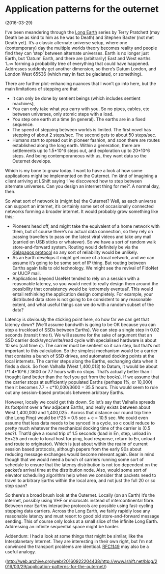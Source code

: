 # Application patterns for the outernet

(2016-03-29)

I’ve been meandering through the [Long Earth](https://en.wikipedia.org/wiki/The_Long_Earth_(series)) series by Terry Pratchett (may Death be as kind to him as he was to Death) and Stephen Baxter (not met Death yet). It’s a classic alternate universe setup, where one (contemporary) day the multiple worlds theory becomes reality and people find they can ‘step’ between alternate universes. Earth is no longer just Earth, but ‘Datum’ Earth, and there are (arbitrarily) East and West earths 1..∞ forming a probability tree of everything that could have happened. Addresses suddenly get another dimension, so there’s Datum London, and London West 65536 (which may in fact be glaciated, or something). 

There are further plot-enhancing nuances that I won’t go into here, but the main limitations of stepping are that 

* It can only be done by sentient beings (which includes sentient machines), 
* You can only take what you carry with you. So no pipes, cables, etc between universes, only atomic steps with a load.
* You step one earth at a time (in general). The earths are in a fixed sequence.
* The speed of stepping between worlds is limited. The first novel has stepping of about 2 steps/sec. The second gets to about 50 steps/sec.
* Humans start to spread out in pioneer fashion, and soon there are routes established along the long earth. Within a generation, there are settlements up to 1.5\*10^6 steps out, and exploration up to 20\*10^6 steps. And being contemporaneous with us, they want data so the Outernet develops.

Which is my bone to gnaw today. I want to have a look at how some applications might be implemented on the Outernet. I’m kind of imagining a client arriving at LShift saying ‘I’ve discovered how to step between alternate universes. Can you design an internet thing for me?’. A normal day, then.

So what sort of network is (might be) the Outernet? Well, as each universe can support an internet, it’s certainly some set of occasionally connected networks forming a broader internet. It would probably grow something like this; 

* Pioneers head off, and might take the equivalent of a home network with them, but of course there’s no actual data connection, so they rely on passing travellers to pass on the latest viral videos and take any mail (carried on USB sticks or whatever). So we have a sort of random walk store-and-forward system. Routing would definitely be via the [Galapagos protocol](http://www.theguardian.com/artanddesign/2013/sep/16/postcard-secrets-galapagos-islands) so any sort of reliability would be unlikely. 
* As an Earth develops it might get more of a local network, and we can assume it’s going to be some sort of IP thing. But routing between Earths again falls to old technology. We might see the revival of FidoNet or UUCP mail. 
* Applications beyond UseNet tended to rely on a session with a reasonable latency, so you would need to really design them around the possibility that consistency would be ‘extremely eventual’. This would entail rethinking the application design completely. For example, your distributed data store is not going to be consistent to any reasonable extent, and what useful things can we do with a random subset of the data?

Latency is obviously the sticking point here, so how far we can get that latency down? (We’ll assume bandwith is going to be OK because you can step a truckload of SSDs between Earths). We can step a single step in 0.02 seconds (transit time t). We will assume for the sake of argument that an SSD carrier dock/sync/write/read cycle with specialised hardware is about 10 sec (call time c). The carrier must be sentient so it can step, but that’s not important to this calculation. So the simplest mechanism would be a carrier that contains a bunch of SSD drives, and automated docking points at the local internets. The carrier steps along the Earths, exchanging data when it finds a dock. So from Valhalla (West 1,400,013) to Datum, it would be about t\*1.4\*10^6 / 3600 or 7.7 hours with no stops. That’s actually better than I thought (and better than the feel you get from the books). If we assume that the carrier stops at sufficiently populated Earths (perhaps 1%, or 10,000) then it becomes 7.7 + c*10,000/3600 = 35.5 hours. This would seem to rule out any session-based protocols between arbitrary Earths. 

However, locally we could get this down. So let’s say that Valhalla spreads its footprint over a few adjacent Earths, and really exists between about West 1,400,000 and 1,400,025 . Across that distance our round trip time (the Long Ping) would be t*25 = 0.5 sec  + c = 10.5 sec. We could even assume that less data needs to be synced in a cycle, so c could reduce to pretty much whatever the mechanical docking time of the carrier is (0.5 sec?). That’d give a round trip of 1.5 seconds (load in En, step, unload in En+25 and route to local host for ping, load response, return to En, unload and route to originator). Which is just about within the realm of current session based protocols, although papers from the early 90s about reducing message exchanges would become relevant again. Bear in mind though that we would need a bunch of carriers running some sort of schedule to ensure that the latency distribution is not too dependent on the packet’s arrival time at the distribution node. Also, would some sort of elevator scheduling algorithm help when we consider that packets need to travel to arbitrary Earths within the local area, and not just the full 20 or so step span?

So there’s a broad brush look at the Outernet. Locally (on an Earth) it’s the internet, possibly using VHF or microsats instead of intercontinental fibre. Between near Earths interactive protocols are possible using fast-cycling stepping data carriers. Across the Long Earth, we fairly rapidly lose any reasonable latency and must resort to good old store-and-forward message sending. This of course only looks at a small slice of the infinite Long Earth. Addressing an infinite sequential space might be harder.

Addendum: I had a look at some things that might be similar, like the Interplanetary Internet. They are interesting in their own right, but I’m not convinced the transport problems are identical. [RFC1149](https://www.ietf.org/rfc/rfc1149.txt) may also be a useful analogy.

(http://web.archive.org/web/20160922204438/http://www.lshift.net/blog/2016/03/29/application-patterns-for-the-outernet/)